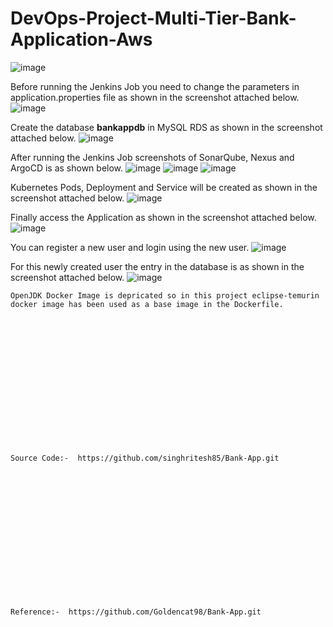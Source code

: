 # DevOps-Project-Multi-Tier-Bank-Application-Aws
![image](https://github.com/user-attachments/assets/018eb1ce-d626-4657-a635-4b004716669b)

Before running the Jenkins Job you need to change the parameters in application.properties file as shown in the screenshot attached below.
![image](https://github.com/user-attachments/assets/6124dbb7-6bee-46bc-a98d-60c0e148968a)

Create the database **bankappdb** in MySQL RDS as shown in the screenshot attached below.
![image](https://github.com/user-attachments/assets/09e885a8-5894-42ea-a3aa-4b91d6288b69)

After running the Jenkins Job screenshots of SonarQube, Nexus and ArgoCD is as shown below.
![image](https://github.com/user-attachments/assets/45450f85-9a98-4abe-9ca1-1848d1c3fb3d)
![image](https://github.com/user-attachments/assets/14ef81e1-e3c8-4bf8-a40f-f4bbb8610c51)
![image](https://github.com/user-attachments/assets/cc484fb4-90f7-4181-8699-ef5873314fbf)

Kubernetes Pods, Deployment and Service will be created as shown in the screenshot attached below.
![image](https://github.com/user-attachments/assets/c651da05-d1af-44be-87cb-e95d8263b06f)

Finally access the Application as shown in the screenshot attached below.
![image](https://github.com/user-attachments/assets/cf61fe07-d927-4c98-825a-d42c2376fc20)

You can register a new user and login using the new user.
![image](https://github.com/user-attachments/assets/6d1686cc-2df3-46cb-99b6-be3b782ca07c)

For this newly created user the entry in the database is as shown in the screenshot attached below.
![image](https://github.com/user-attachments/assets/7c701bba-19f2-4b48-8d3b-5f65f28c489b)

```
OpenJDK Docker Image is depricated so in this project eclipse-temurin docker image has been used as a base image in the Dockerfile. 
```
<br><br/>
<br><br/>
<br><br/>
<br><br/>
<br><br/>
<br><br/>
```
Source Code:-  https://github.com/singhritesh85/Bank-App.git
```
<br><br/>
<br><br/>
<br><br/>
<br><br/>
<br><br/>
<br><br/>
```
Reference:-  https://github.com/Goldencat98/Bank-App.git
```
